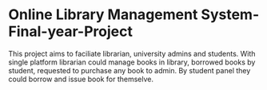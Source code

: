 # Online Library Management System-Final-year-Project
This project aims to faciliate librarian, university admins and students. With single platform librarian could manage books in library, borrowed books by student, requested to purchase any book to admin. By student panel they could borrow and issue book for themselve.
